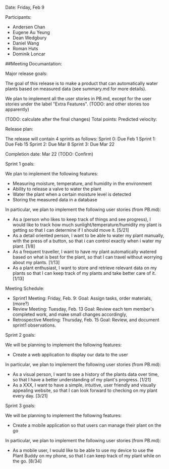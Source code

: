 
Date: Friday, Feb 9

Participants:
  - Andersen Chan
  - Eugene Au Yeung
  - Dean Wedgbury
  - Daniel Wang
  - Roman Huts
  - Dominik Loncar
  
##Meeting Documantation: 
 
Major release goals:

  The goal of this release is to make a product that can automatically water plants based on 
  measured data (see summary.md for more details).
  
  We plan to implement all the user stories in PB.md, except for the user stories under the label "Extra Features". 
    (TODO: and other stories too apparently)
  
  (TODO: calculate after the final changes)
  Total points: 
  Predicted velocity:
  
Release plan:

  The release will contain 4 sprints as follows: 
  Sprint 0: Due Feb 1
  Sprint 1: Due Feb 15
  Sprint 2: Due Mar 8
  Sprint 3: Due Mar 22
  
  Completion date: Mar 22 (TODO: Confirm)
  
  
Sprint 1 goals:

  We plan to implement the following features:
  - Measuring moisture, temperature, and humidity in the environment
  - Ability to release a valve to water the plant
  - Water the plant when a certain moisture level is detected
  - Storing the measured data in a database
  
  In particular, we plan to implement the following user stories (from PB.md):
  - As a (person who likes to keep track of things and see progress), I would like to track how much 
    sunlight/temperature/humidity my plant is getting so that I can determine if I should move it. [5/21]
  - As a detail oriented person, I want to be able to water my plant manually, with the press of a button,
    so that i can control exactly when i water my plant. [1/8]
  - As a frequent traveller, I want to have my plant automatically watered based on what is best for the plant, 
    so that I can travel without worrying about my plants. [1/13]
  - As a plant enthusiast, I want to store and retrieve relevant data on my plants so that I can keep track
    of my plants and take better care of it. [1/13]
    
  Meeting Schedule:
  - Sprint1 Meeting: Friday, Feb. 9:
    Goal: Assign tasks, order materials, (more?)
  - Review Meeting: Tuesday, Feb. 13
    Goal: Review each tem member's completed work, and make small changes accordingly,  
  - Retrospective Meeting: Thursday, Feb. 15
    Goal: Review, and document sprint1 observations.
    
Sprint 2 goals:
  
  We will be planning to implement the following features:
  - Create a web application to display our data to the user

  In particular, we plan to implement the following user stories (from PB.md):
  - As a visual person, I want to see a history of the plants data over time, 
    so that I have a better understanding of my plant's progress. [1/21]
  - As a XXX, I want to have a simple, intuitive, user friendly and visually appealing website,
    so that I can look forward to checking on my plant every day. [3/21]
    
 Sprint 3 goals:
 
  We will be planning to implement the following features:
  - Create a mobile application so that users can manage their plant on the go
 
  In particular, we plan to implement the following user stories (from PB.md):
  - As a mobile user, I would like to be able to use my device to use the Plant Buddy on my phone,
    so that I can keep track of my plant while on the go. [8/34]
 





